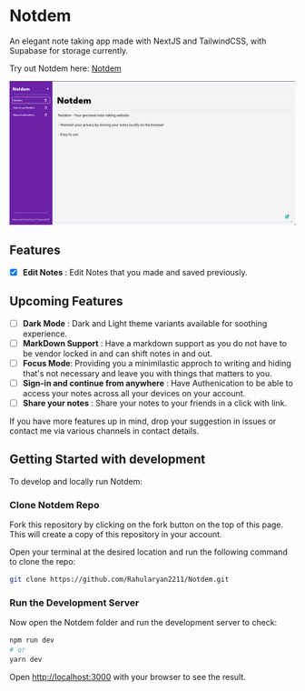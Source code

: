 
# __Notdem__

An elegant note taking app made with NextJS and TailwindCSS, with Supabase for storage currently.

Try out Notdem here: [Notdem](https://notdem.vercel.app/)

![Notdem Website](/Images/Notdem.png "Notdem - Your note taking website")

## Features
- [x]  __Edit Notes__ : Edit Notes that you made and saved previously.

## Upcoming Features

- [ ] __Dark Mode__ : Dark and Light theme variants available for soothing experience.
- [ ]  __MarkDown Support__ : Have a markdown support as you do not have to be vendor locked in and can shift notes in and out.
- [ ]  __Focus Mode__: Providing you a minimilastic approch to writing and hiding that's not necessary and leave you with things that matters to you.
- [ ]  __Sign-in and continue from anywhere__ : Have Authenication to be able to access your notes across all your devices on your account.
- [ ]  __Share your notes__ : Share your notes to your friends in a click with link.

If you have more features up in mind, drop your suggestion in issues or contact me via various channels in contact details.

## __Getting Started with development__

To develop and locally run Notdem:

### __Clone Notdem Repo__

Fork this repository by clicking on the fork button on the top of this page. This will create a copy of this repository in your account.

Open your terminal at the desired location and run the following command to clone the repo:

```bash
git clone https://github.com/Rahularyan2211/Notdem.git
```

### __Run the Development Server__
Now open the Notdem folder and run the development server to check:

```bash
npm run dev
# or
yarn dev
```

Open [http://localhost:3000](http://localhost:3000) with your browser to see the result.
